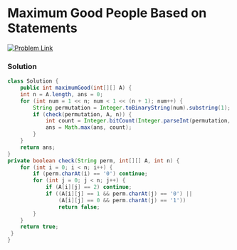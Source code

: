 # Maximum Good People Based on Statements

[![Problem Link](https://img.shields.io/badge/-LeetCode-FFA116?style=for-the-badge&logo=LeetCode&logoColor=black)](https://leetcode.com/problems/maximum-good-people-based-on-statements/)



### Solution
```java
class Solution {
    public int maximumGood(int[][] A) {
    int n = A.length, ans = 0;
    for (int num = 1 << n; num < 1 << (n + 1); num++) {
        String permutation = Integer.toBinaryString(num).substring(1);
        if (check(permutation, A, n)) {
            int count = Integer.bitCount(Integer.parseInt(permutation, 2));
            ans = Math.max(ans, count);
        }
    }
    return ans;
}
private boolean check(String perm, int[][] A, int n) {
    for (int i = 0; i < n; i++) {
        if (perm.charAt(i) == '0') continue;
        for (int j = 0; j < n; j++) {
            if (A[i][j] == 2) continue;
            if ((A[i][j] == 1 && perm.charAt(j) == '0') || 
                (A[i][j] == 0 && perm.charAt(j) == '1')) 
                return false;
        }
    }
    return true;
 }
}

```
